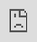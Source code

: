 ```yaml
---
layout: post
date:   2022-01-01
image: "/The-Surveilled-City/images/csr_thumbnail.png"
title:  "Mia"
author: "Mia Winther-Tamaki & Kirthi Balakrishnan"
---
```


<p><strong>TITLE:&nbsp;</strong></p>
<p><strong>Street-Level Surveillance: An Urban Panopticon</strong></p>
<p><br /><strong></strong></p>
<ul>
    <li aria-level="1"><strong>Home Page</strong></li>
</ul>
<ul>
    <li aria-level="2"><strong>What is an Urban Panopticon / a surveillance city?</strong><strong><br /><br /></strong></li>
</ul>
<p><span style="font-weight: 400;">A panopticon is a circular prison where a guard is stationed at the center of the building with the ability to see all inmates in cells along the building's circumference. However, the inmates cannot see the guard, obfuscating the known and creating a constant paranoia and sense of always being watched. The indiscriminate use of street-level surveillance technologies in public and private urban spaces can be likened to the surveillance structure of a panopticon. </span><i><span style="font-weight: 400;">Today's smart cities have become a covert tool for increasing surveillance, corporate profits, and social control.&nbsp;</span></i></p>
<p><br /><strong></strong></p>
<ul>
    <li aria-level="2"><strong>What are we investigating?&nbsp; Why does this matter?&nbsp;</strong></li>
</ul>
<p>&nbsp;</p>
<p><span style="font-weight: 400;">This study aims to discuss the impact of data collection and surveillance technologies, their increasing privatization, and their inevitable consequences in power imbalances at urban governance level. Through this lens, this study will also attempt to demonstrate the spatial and political implications of employing privately-owned video surveillance and facial recognition technologies by law enforcement agencies. We will focus on three major US cities to study how the cities&rsquo; police forces are deploying privately owned surveillance technology. We hope to draw a connection between the role of private capitalist interests in public policing strategies, and investigate whether the decentralized nature of digital surveillance technologies correlates with urban spatial degradation.</span></p>
<p>&nbsp;</p>
<p><span style="font-weight: 400;">Law enforcement agencies are turning to increasingly sophisticated surveillance technologies to closely track and monitor civilians. What were previously only military-grade technologies are now being deployed at the street-level, making cities </span><span style="font-weight: 400;">a targeted landscape for data extraction. We believe that </span><i><span style="font-weight: 400;">&ldquo;city governments eager to take advantage of new technologies must act as responsible gatekeepers and public stewards in structuring their technology to protect equity and fundamental rights.&rdquo; </span></i></p>
<p>&nbsp;</p>
<ul>
    <li aria-level="1"><strong>Looking at Police Surveillance Data</strong></li>
</ul>
<ol>
    <ol>
        <li style="font-weight: 400;" aria-level="2"><span style="font-weight: 400;">The Atlas of Surveillance Dataset is a compilation and organization of already existing open-source information&mdash; an effort conducted by the Electronic Frontier foundation the Reynolds School of Journalism at the University of Nevada, Reno. The data collection process consists of crowdsourcing and data aggregation. The crowdsourcing data collection uses a tool called &lsquo;Report Back&rsquo; which automatically distributes data research assignments to volunteers and students. More than 800 students and volunteers since November of 2021 have contributed to this research. The data aggregation aspect consists of collecting and reorganizing information already compiled on other public surveillance technology datasets.</span></li>
    </ol>
</ol>
<p><span style="font-weight: 400;">A major limitation of this dataset is that sources providing the data are likely not always reliable and accurate. For example, a government agency data source may selectively choose which data to share, and which data to withhold. Journalism-sourced data may have been misinterpreted during the reporting process.&nbsp;</span></p>
<p>&nbsp;</p>
<ol>
    <ol>
        <li style="font-weight: 400;" aria-level="2"><strong>Technologies used by Police</strong></li>
        <ol>
            <li style="font-weight: 400;" aria-level="3"><strong>Cell Site Simulator</strong></li>
        </ol>
    </ol>
</ol>
<ul>
    <li aria-level="4"><span style="font-weight: 400;">Cell Site Simulators, more commonly known as &ldquo;Stringrays&rdquo; or</span><span style="font-weight: 400;"> international mobile subscriber identity-catchers (</span><span style="font-weight: 400;"> IMSI catchers), are utilized by police without warrants to eavesdrop and intercept SMS messages, cell phone calls, and other mobile traffic. Cell Site Simulators trick phones to connect to them by pretending to be a traditional cell-phone tower. Some countries such as Germany strictly regulate Cell Site Simulator due to civil privacy and liberty concerns.&nbsp;</span></li>
</ul>
<ul>
    <li aria-level="3"><strong>Govt owned camera tech</strong></li>
</ul>
<ul>
    <li aria-level="4"><span style="font-weight: 400;">Drones</span></li>
</ul>
<ul>
    <li aria-level="5"><span style="font-weight: 400;">Drones, also known as Unmanned Aerial Vehicles, are aircrafts controlled remotely or automatically without anyone on board. Using sensors and Global Positioning Software (GPS), drones navigate the skies while capturing highly precise data. At the base level, drones capture high-definition photo and video footage as well as precise geo-located data. Drones adopted by law enforcement agencies are additionally equipped with sophisticated data extraction and surveillance technologies that are capable of detecting landscape topography data, collecting license plate information, intercepting cell phone calls, and reading biometric data for facial recognition.</span></li>
</ul>
<ul>
    <li aria-level="4"><strong>Body Cameras</strong></li>
</ul>
<ol>
    <ol>
        <ol>
            <ol>
                <ol>
                    <li style="font-weight: 400;" aria-level="5"><span style="font-weight: 400;">Body cameras are small cameras clipped onto the uniform of a police officer&rsquo;s chest or worn as a headset. Data collected from police body cameras include video and audio footage, time stamps of incidents with the public, and are often equipped with bluetooth and live-streaming software, facial recognition. Body cameras are a double edged sword&mdash;serving as a both public accountability tool and a surveillance strategy at once.&nbsp;</span></li>
                </ol>
            </ol>
        </ol>
    </ol>
</ol>
<ul>
    <li aria-level="4"><strong>CCTV&rsquo;s + Traffic Cams</strong></li>
</ul>
<ol>
    <ol>
        <ol>
            <ol>
                <ol>
                    <li style="font-weight: 400;" aria-level="5"><span style="font-weight: 400;">Live, high-speed traffic video footage from cameras mounted on street intersection infrastructure. Footage includes location, timestamp, automated license plate reader (ALPR) software, and facial recognition software.</span></li>
                    <li style="font-weight: 400;" aria-level="5"><span style="font-weight: 400;">CCTV is building cameras, not related to traffic camera, general surveillance cameras</span></li>
                </ol>
            </ol>
        </ol>
    </ol>
</ol>
<ul>
    <li aria-level="3"><strong>Non government owned tech</strong></li>
</ul>
<ul>
    <li aria-level="4"><strong>Home Cams</strong></li>
</ul>
<ol>
    <ol>
        <ol>
            <ol>
                <ol>
                    <li style="font-weight: 400;" aria-level="5"><span style="font-weight: 400;">Private companies that provide security camera surveillance, often in the front entryway area of a person&rsquo;s home. Law enforcement have been requesting civilians to share their private footage with public police departments in order to further criminal investigative cases.&nbsp;</span></li>
                </ol>
            </ol>
        </ol>
    </ol>
</ol>
<ul>
    <li aria-level="3"><strong>Facial Recognition</strong></li>
</ul>
<ol>
    <ol>
        <ol>
            <ol>
                <li style="font-weight: 400;" aria-level="4"><span style="font-weight: 400;">Facial recognition technology that matches an individual's identity using software that compares photos, videos, or in real-time facial biometric data. Facial recognition software is often connected to surveillance cameras distributed pervasively throughout smart cities, identifying and tracking individuals as they move throughout the city.</span></li>
                <li style="font-weight: 400;" aria-level="4"><span style="font-weight: 400;">Makes database with everyones faces on it and how they misuse even though we just gave it to them for things we need. Breach of Trust vs&nbsp; cams and stuf are mostly about the tech. This is what makes predictive policing so dangerous&nbsp;</span></li>
            </ol>
            <li style="font-weight: 400;" aria-level="3"><strong>Predictive Policing (Preemtive, Proactive) Ai tech on its own</strong></li>
            <ol>
                <li style="font-weight: 400;" aria-level="4"><span style="font-weight: 400;">Predictive policing is an analysis of crime-related data and software used by police departments to preemptively decide which groups of people and which&nbsp; neighborhoods should be given more police presence. Large sets of data are analyzed with machine learning and artificial intelligence algorithms.&nbsp;</span></li>
            </ol>
        </ol>
    </ol>
</ol>
<ul>
    <li aria-level="4"><strong>Video Analytics</strong></li>
</ul>
<ol>
    <ol>
        <ol>
            <ol>
                <li style="font-weight: 400;" aria-level="5"><span style="font-weight: 400;">Computer software used in combination with video footage from surveillance cameras to analyze information such as facial identification, movement patterns, etc.</span></li>
            </ol>
        </ol>
    </ol>
</ol>
<ul>
    <li aria-level="1"><strong>Deeper dive into technologies?? &mdash; </strong><span style="font-weight: 400;">Pick 3-5 of the technologies above and provide case studies and deep dive into tech companies?</span></li>
</ul>
<ol>
    <ol>
        <ol>
            <li style="font-weight: 400;" aria-level="2"><span style="font-weight: 400;">Facial Recognition: Connected to cameras, drones, predictive policing</span></li>
            <ol>
                <li style="font-weight: 400;" aria-level="3"><span style="font-weight: 400;">Tech Company:</span></li>
                <ol>
                    <li style="font-weight: 400;" aria-level="4"><span style="font-weight: 400;">Clearview is a facial recognition firm widely used by police departments around the nation, including NYPD and police departments in California and Texas. Clearview claims to be the &ldquo;worlds&rsquo; largest facial network&rdquo; trusted by law enforcement, but non-consensually collects billions of images of faces from online accounts such as Venmo, Facebook, and Youtube. </span></li>
                </ol>
                <li style="font-weight: 400;" aria-level="3"><span style="font-weight: 400;">&nbsp;In the news:&nbsp;</span></li>
                <ol>
                    <li style="font-weight: 400;" aria-level="4"><span style="font-weight: 400;">In August 2020, the NYPD used facial recognition to track down a Black Lives Matter protestor, Derrick Ingram. Ingram was a leader in NYC&rsquo;s BLM demonstrations and did much of the digital organizing and educated protestors on the risks of cell phone taps and social media monitoring. Police used a photo from Ingrams Instagram page to match his identity, and later showed up outside of his apartment with drones hovering over his roof, urging Ingram to voluntarily surrender.</span><span style="font-weight: 400;"> the NYPD has used facial recognition in at least 22,000 cases since 2017</span></li>
                </ol>
            </ol>
            <li style="font-weight: 400;" aria-level="2"><span style="font-weight: 400;">Drones</span></li>
            <ol>
                <li style="font-weight: 400;" aria-level="3"><span style="font-weight: 400;">Technology Company:&nbsp;</span></li>
                <ol>
                    <li style="font-weight: 400;" aria-level="4"><span style="font-weight: 400;">Drone-generated data also enables national security threats. DJI, the Chinese tech company responsible for manufacturing a majority of the US law enforcement agencies&rsquo; drones, was recently added to the US Department of Treasury&rsquo;s investment blacklist after information was uncovered regarding DJI&rsquo;s role in surveilling the Uyghur Muslim population in the Xinjiang Region&rsquo;s concentration camps.</span><span style="font-weight: 400;"> Cyber security researchers have since found the data collected from DJI aligns with Chinese government surveillance practices, which require drones to be linked to a user&rsquo;s identity,&rdquo; giving the Chinese government access to images, videos, biometric data, location data, and all other data generated by drones.</span><span style="font-weight: 400;"> The US federal government has largely stopped using drones manufactured by Chinese companies, although state and local-level enforcement continues to deploy them. DJI&rsquo;s case reflects the increasing security risk of international data leaks resulting from the surveillance technology sector in the US&mdash;even if a technology gets banned, the data already generated from them persists, likely in intelligence offices abroad that closely monitor the data</span><strong>.</strong></li>
                </ol>
                <li style="font-weight: 400;" aria-level="3"><span style="font-weight: 400;">In the news: Minneapolis George Floyd Protests, 2020</span></li>
                <ol>
                    <li style="font-weight: 400;" aria-level="4"><span style="font-weight: 400;">Many believe that the data generated and monitored as a result of drone surveillance poses significant privacy threats to citizens as well as security threats to the nation. During the 2020 George Floyd protests in Minneapolis, US Customs and Border Protection quietly flew a drone over protestors, raising concerns about civic data privacy.</span><span style="font-weight: 400;"> Though the drones allegedly did not collect facial recognition or other personally-identifiable data from protestors, an investigation from MIT Technology Review uncovered evidence that law enforcement in Minneapolis built a sophisticated real-time data-sharing system that exchanged information about protestors with SWAT and command centers. Thousands of protestors, most of whom were not engaged in illegal activities, were subject to their sensitive data being mass-extracted from them without search warrants. (EXPAND ON OSN)</span></li>
                </ol>
            </ol>
        </ol>
    </ol>
</ol>
<ul>
    <li aria-level="1"><strong>Regulations</strong></li>
</ul>
<ol>
    <ol>
        <ol>
            <li style="font-weight: 400;" aria-level="2"><span style="font-weight: 400;">At the current status quo, federal policy lacks a framework to regulate how governmental agencies may use surveillance technologies and data. Although aerial surveillance is almost ubiquitously used by law enforcement across the nation, officials do not need to obtain search warrants when it comes to&nbsp;</span></li>
            <ol>
                <li style="font-weight: 400;" aria-level="3"><span style="font-weight: 400;">Stored Communications Act of 1986: federal law that prohibits an &ldquo;electronic communications service provider&rdquo; from &ldquo;sharing users communication and account records, subject to a list of exceptions.&rdquo; There's an exception for law enforcement, but none for defendants. Police can protect themselves, but individuals cant</span></li>
                <li style="font-weight: 400;" aria-level="3">&nbsp;</li>
                <li style="font-weight: 400;" aria-level="3"><span style="font-weight: 400;">Digital Stop and Frisk</span></li>
            </ol>
            <li style="font-weight: 400;" aria-level="2"><span style="font-weight: 400;">Proposed LegislationRestricting drone usage by law enforcement is an important first step toward regulating data and privacy from drones.</span><span style="font-weight: 400;"> In 2021, Senator Jessica Ramos and Representative Ron Kim proposed a Senate Bill S675 and Assembly Bill A3311 to establish the &ldquo;protect our privacy (POP) act.&rdquo;</span><span style="font-weight: 400;"> The bill proposes that law enforcement officials be federally required to obtain a warrant before deploying a drone to surveil any protest, demonstration, or investigation, and that drone footage is not linked to facial recognition software.</span><span style="font-weight: 400;">&nbsp;</span></li>
            <ol>
                <li style="font-weight: 400;" aria-level="3"><span style="font-weight: 400;">Legislators and technologists must also consider increasing the transparency of the process by which local police departments acquire drones. In NYC, the NYPD can currently utilize an appropriations loophole to pay for an unlimited number of drones using federal grants and private donations without any prior local oversight.</span></li>
            </ol>
        </ol>
    </ol>
</ol>
<ul>
    <li aria-level="1"><strong>Control Surveillance&mdash; not no surveillance</strong></li>
</ul>
<ol>
    <ol>
        <li style="font-weight: 400;" aria-level="2"><span style="font-weight: 400;">Though surveillance technologies and data extraction can be extremely dangerous, it would be an oversight not to address their positive impacts and capacity to improve city life and safety. Surveillance cameras can keep an eye out for crime in public spaces and hold those involved accountable. In criminal investigations, video footage serves as extremely valuable&nbsp; evidence that helps build and strengthen cases. Data collected and analysis about our cities can help inform service improvements and make systems and processes much more time, money, and energy efficient.&nbsp;</span></li>
    </ol>
</ol>
<p><span style="font-weight: 400;">Surveillance technologies can be effectively utilized to serve the public good. We are not saying no surveillance, we are saying control surveillance. When George Floyd was being killed, the police officer was being surveilled by Darnella Frazier, the woman who video recorded the officer. When there is an abuse of power, surveillance technologies also have the capacity to hold abusers accountable.&nbsp;&nbsp;</span></p>
<ol>
    <li style="font-weight: 400;" aria-level="2"><span style="font-weight: 400;">&nbsp;We celebrate our highly networked cities for the ability to&nbsp;</span></li>
</ol>
<p>&nbsp;</p>
<ul>
    <li aria-level="1"><strong>Recommendations: Moving Forward</strong></li>
</ul>
<ol>
    <ol>
        <li style="font-weight: 400;" aria-level="2"><span style="font-weight: 400;">Policy Recommendations</span></li>
        <li style="font-weight: 400;" aria-level="2"><span style="font-weight: 400;">Secure Data Infrastructure Recommendations</span></li>
        <ol>
            <li style="font-weight: 400;" aria-level="3"><span style="font-weight: 400;">Civic Data Trusts?</span></li>
        </ol>
        <li style="font-weight: 400;" aria-level="2"><span style="font-weight: 400;">Urban Planning Recommendations</span></li>
    </ol>
</ol>
<p>&nbsp;</p>
<ul>
    <li aria-level="1"><strong>Urban implications &amp; Spatial Degradation</strong></li>
</ul>
<ol>
    <ol>
        <li style="font-weight: 400;" aria-level="2"><span style="font-weight: 400;">In our interview with artist Trevor Paglen, who studies mass surveillance and data collection, Paglen spoke about the way physical urban spaces are being made vulnerable with the invasive and seamless integration of sensors and cameras into&nbsp;</span></li>
    </ol>
</ol>
<p><br /><strong></strong></p>
<ul>
    <li aria-level="1"><strong>ABOUT US (maybe? Could be cute, quirky, transparent~ ?lol)</strong></li>
</ul>
<ol>
    <ol>
        <li style="font-weight: 400;" aria-level="2"><span style="font-weight: 400;">Bios with:</span></li>
        <ol>
            <li style="font-weight: 400;" aria-level="3"><span style="font-weight: 400;">Pineyes screenshots of us</span></li>
            <li style="font-weight: 400;" aria-level="3"><span style="font-weight: 400;">Methodology?</span></li>
        </ol>
        <li style="font-weight: 400;" aria-level="2">&nbsp;</li>
    </ol>
</ol>
<p>&nbsp;</p>
<p>&nbsp;</p>
<ul>
    <li style="font-weight: 400;" aria-level="1"><span style="font-weight: 400;">Bubbles with all the counties, split by county, technology, or city etc</span></li>
    <ul>
        <li style="font-weight: 400;" aria-level="2"><span style="font-weight: 400;">Different cities prioritize different technologies</span></li>
        <li style="font-weight: 400;" aria-level="2"><span style="font-weight: 400;">Detroit is very black</span></li>
        <li style="font-weight: 400;" aria-level="2"><span style="font-weight: 400;">NYC is very low</span></li>
    </ul>
    <li style="font-weight: 400;" aria-level="1"><span style="font-weight: 400;">Michigan&nbsp;</span></li>
    <li style="font-weight: 400;" aria-level="1"><span style="font-weight: 400;">Florida</span></li>
</ul>
<p><span style="font-weight: 400;">Look at all of america and look at trends</span></p>
<ul>
    <li style="font-weight: 400;" aria-level="1"><span style="font-weight: 400;">1) Facial Recognition&nbsp;</span></li>
    <ul>
        <li style="font-weight: 400;" aria-level="2"><span style="font-weight: 400;">Luca magnotta case&nbsp;</span></li>
    </ul>
</ul>
<ul>
    <li style="font-weight: 400;" aria-level="1">&nbsp;</li>
</ul>
<p><span style="font-weight: 400;">Gaps in policy regarding data ethics</span></p>
<p><span style="font-weight: 400;">A Sizable amount of it is international technology. Focus is more on privitzation rather than outsourcing&nbsp;</span></p>
<ul>
    <li style="font-weight: 400;" aria-level="1"><span style="font-weight: 400;">Which country owns the highest share</span></li>
    <li style="font-weight: 400;" aria-level="1"><span style="font-weight: 400;">Italian company for license plate readers</span></li>
    <li style="font-weight: 400;" aria-level="1">&nbsp;</li>
</ul>
<p><span style="font-weight: 400;">Conclusion:&nbsp;</span></p>
<ul>
    <li style="font-weight: 400;" aria-level="1"><span style="font-weight: 400;">Spatial degre</span></li>
</ul>
<p>&nbsp;</p>
<p>&nbsp;</p>
<p>&nbsp;</p>

This is a document that is written in markdown. What is markdown? It is a 'markup language' that allows you to format plain text in a way that is easily converted to many different formats. For example, this document was written in markdown but will be used as an webpage and converted into HTML.  

To present and turn in your final projects for Conflict Urbanism: Puerto Rico Now you will be editing this template. You will include all of the text of your paper here, along with any and all images, maps, videos, or other materials that you produce.  

[This webpage](https://guides.github.com/features/mastering-markdown/) provides a comprehensive guide to markdown syntax. But to make things easier for you we are including a cheat sheet of the main things you need to know here.  

#### Please use level 4 headings for major section divisions  
(make sure to put two spaces after the end of the heading)

Write **words in bold** like this.  

Italics are *similar* and are formatted like this.  

To make a paragraph break you need to add two spaces at the end of your line before going to the next line.  

See this is now a new paragraph.  

Lists are easy:
1. they can be ordered
1. like this
1. notice that the numbers are automatically ordered
  1. use two spaces in front to indent

Or they can just be bullet points:
- like this
* or like this
  - use two spaces
  - to have nested lists

Use Author-Date parenthetical citations following Chicago Manual of Style conventions throughout your document, and add a works cited at the bottom of your post. See Author-Date quick guide [here](https://www-chicagomanualofstyle-org.ezproxy.cul.columbia.edu/tools_citationguide/citation-guide-2.html) for citation conventions.  

To include hyperlinks format them like this [text of link](http://c4sr.columbia.edu/).  

To embed images first ensure that the file is at least 740px wide. Then place the image file in a folder named for your group in the images folder. Then link to that image using the format here, but replace the file path with the name of your group's folder and appropriate image file name:  

![description of image](/conflict_urbanism_sp2022/images/sample_image.png)

If you want to include html files (i.e. an interactive map) host these via your personal github page, and then you can embed them in your document with a iframe. The format looks like this:  

<div class="iframe-column"><iframe src="https://player.vimeo.com/video/290575503?title=0&byline=0&portrait=0" style="position:absolute;top:0;left:0;width:100%;height:100%;" frameborder="0"></iframe></div>  


All you need to do to use one is replace the url that is between the two " ". Here is an iframe of mapbox tiles:  

<div class="iframe-column"><iframe src="https://api.mapbox.com/styles/v1/mapbox/satellite-v9.html?title=true&access_token=pk.eyJ1IjoibWFwYm94IiwiYSI6ImNpejY4NDg1bDA1cjYzM280NHJ5NzlvNDMifQ.d6e-nNyBDtmQCVwVNivz7A#2/0/0" style="position:absolute;top:0;left:0;width:100%;height:100%;" frameborder="0"></iframe></div>
